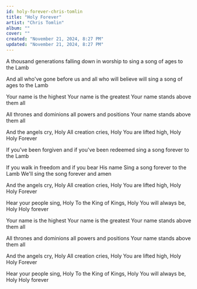 ```yaml
---
id: holy-forever-chris-tomlin
title: "Holy Forever"
artist: "Chris Tomlin"
album: ""
cover: ""
created: "November 21, 2024, 8:27 PM"
updated: "November 21, 2024, 8:27 PM"
---
```


A thousand generations
falling down in worship
to sing a song of ages to the Lamb

And all who've gone before us
and all who will believe
will sing a song of ages to the Lamb

Your name is the highest
Your name is the greatest
Your name stands above them all

All thrones and dominions
all powers and positions
Your name stands above them all 

And the angels cry, Holy
All creation cries, Holy
You are lifted high, Holy
Holy Forever

If you've been forgiven and
if you've been redeemed
sing a song forever to the Lamb

If you walk in freedom and
if you bear His name
Sing a song forever to the Lamb
We'll sing the song forever and amen

And the angels cry, Holy
All creation cries, Holy
You are lifted high, Holy
Holy Forever

Hear your people sing, Holy
To the King of Kings, Holy
You will always be, Holy
Holy forever

Your name is the highest
Your name is the greatest
Your name stands above them all

All thrones and dominions
all powers and positions
Your name stands above them all 

And the angels cry, Holy
All creation cries, Holy
You are lifted high, Holy
Holy Forever

Hear your people sing, Holy
To the King of Kings, Holy
You will always be, Holy
Holy forever
